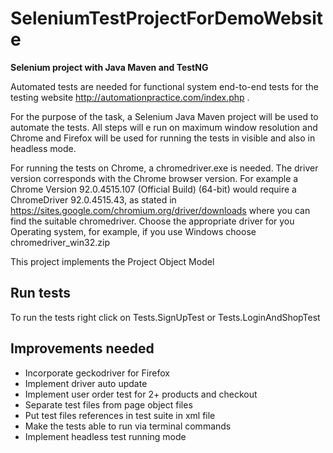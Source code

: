 # SeleniumTestProjectForDemoWebsite

**Selenium project with Java Maven and TestNG**

Automated tests are needed for functional system end-to-end tests for the testing website http://automationpractice.com/index.php .

For the purpose of the task, a Selenium Java Maven project will be used to automate the tests. All steps will e run on maximum window resolution and Chrome and Firefox will be used for running the tests in visible and also in headless mode.

For running the tests on Chrome, a chromedriver.exe is needed. The driver version corresponds with the Chrome browser version. For example a Chrome Version 92.0.4515.107 (Official Build) (64-bit) would require a ChromeDriver 92.0.4515.43, as stated in https://sites.google.com/chromium.org/driver/downloads where you can find the suitable chromedriver. Choose the appropriate driver for you Operating system, for example, if you use Windows choose chromedriver_win32.zip

This project implements the Project Object Model

## Run tests

To run the tests right click on Tests.SignUpTest or Tests.LoginAndShopTest

## Improvements needed

- Incorporate geckodriver for Firefox
-  Implement driver auto update
- Implement user order test  for 2+ products and checkout
- Separate test files from page object files
- Put test files references in test suite in xml file
- Make the tests able to run via terminal commands
- Implement headless test running mode
